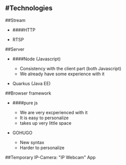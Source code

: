#Technologies
---

##Stream

- ####HTTP

- RTSP

##Server

- ####Node (Javascript)
	- Consistency with the client part (both Javascript)
	- We already have some experience with it

- Quarkus (Java EE)

##Browser framework

- ####pure js
	- We are very excperienced with it
	- It is easy to personalize
	- takes up very little space

- GOHUGO
	- New syntax
	- Harder to personalize

##Temporary IP-Camera: "IP Webcam" App